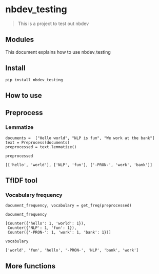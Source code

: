 # nbdev_testing
> This is a project to test out nbdev


## Modules

This document explains how to use nbdev_testing

## Install

`pip install nbdev_testing`

## How to use

## Preprocess

### Lemmatize

```
documents =  ["Hello world", "NLP is fun", "We work at the bank"]
text = Preprocess(documents)
preprocessed = text.lemmatize()
```

```
preprocessed
```




    [['hello', 'world'], ['NLP', 'fun'], ['-PRON-', 'work', 'bank']]



## TfIDF tool

### Vocabulary frequency

```
document_frequency, vocabulary = get_freq(preprocessed)
```

```
document_frequency
```




    [Counter({'hello': 1, 'world': 1}),
     Counter({'NLP': 1, 'fun': 1}),
     Counter({'-PRON-': 1, 'work': 1, 'bank': 1})]



```
vocabulary
```




    ['world', 'fun', 'hello', '-PRON-', 'NLP', 'bank', 'work']



## More functions
